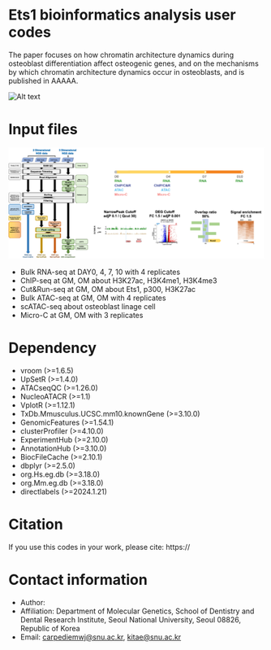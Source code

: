 # Ets1 bioinformatics analysis user codes
The paper focuses on how chromatin architecture dynamics during osteoblast differentiation affect osteogenic genes, and on the mechanisms by which chromatin architecture dynamics occur in osteoblasts, and is published in AAAAA.

![Alt text](./FIG/P1.png "Ets1")

# Input files
![Alt text](./FIG/P2.png "Ets1")

* Bulk RNA-seq at DAY0, 4, 7, 10 with 4 replicates
* ChIP-seq at GM, OM about H3K27ac, H3K4me1, H3K4me3
* Cut&Run-seq at GM, OM about Ets1, p300, H3K27ac
* Bulk ATAC-seq at GM, OM with 4 replicates
* scATAC-seq about osteoblast linage cell
* Micro-C at GM, OM with 3 replicates

# Dependency

* vroom (>=1.6.5)                              
* UpSetR (>=1.4.0)                             
* ATACseqQC (>=1.26.0)                         
* NucleoATACR (>=1.1)                          
* VplotR (>=1.12.1)                            
* TxDb.Mmusculus.UCSC.mm10.knownGene (>=3.10.0)
* GenomicFeatures (>=1.54.1)                
* clusterProfiler (>=4.10.0)                  
* ExperimentHub (>=2.10.0)                  
* AnnotationHub (>=3.10.0)                    
* BiocFileCache (>=2.10.1)                    
* dbplyr (>=2.5.0)                    
* org.Hs.eg.db (>=3.18.0)                 
* org.Mm.eg.db (>=3.18.0)                     
* directlabels (>=2024.1.21)                   

# Citation

If you use this codes in your work, please cite: https://


# Contact information

* Author: 
* Affiliation: Department of Molecular Genetics, School of Dentistry and Dental Research Institute, Seoul National University, Seoul 08826, Republic of Korea
* Email: carpediemwj@snu.ac.kr, kitae@snu.ac.kr
